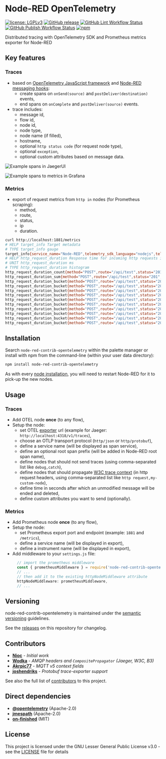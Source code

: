 # Node-RED OpenTelemetry

[![license: LGPLv3](https://img.shields.io/badge/license-LGPL--3.0--or--later-blue.svg)](https://www.gnu.org/licenses/lgpl-3.0)
[![GitHub release](https://img.shields.io/github/release/nioc/node-red-contrib-opentelemetry.svg)](https://github.com/nioc/node-red-contrib-opentelemetry/releases/latest)
[![GitHub Lint Workflow Status](https://img.shields.io/github/actions/workflow/status/nioc/node-red-contrib-opentelemetry/commit.yml?label=lint)](https://github.com/nioc/node-red-contrib-opentelemetry/actions/workflows/commit.yml)
[![GitHub Publish Workflow Status](https://img.shields.io/github/actions/workflow/status/nioc/node-red-contrib-opentelemetry/publish.yml?label=publish)](https://github.com/nioc/node-red-contrib-opentelemetry/actions/workflows/publish.yml)
[![npm](https://img.shields.io/npm/dt/node-red-contrib-opentelemetry)](https://www.npmjs.com/package/node-red-contrib-opentelemetry)

Distributed tracing with OpenTelemetry SDK and Prometheus metrics exporter for Node-RED

## Key features

### Traces

- based on [OpenTelemetry JavaScript framework](https://github.com/open-telemetry/opentelemetry-js) and [Node-RED messaging hooks](https://nodered.org/docs/api/hooks/messaging):
  - create spans on `onSend(source)` and `postDeliver(destination)` events,
  - end spans on `onComplete` and `postDeliver(source)` events.
- trace includes:
  - message id,
  - flow id,
  - node id,
  - node type,
  - node name (if filled),
  - hostname,
  - optional `http status code` (for request node type),
  - optional `exception`,
  - optional custom attributes based on message data.

![Example spans in JaegerUI](https://raw.githubusercontent.com/nioc/node-red-contrib-opentelemetry/master/docs/Screenshot_01.png "Example spans")

![Example spans to metrics in Grafana](https://raw.githubusercontent.com/nioc/node-red-contrib-opentelemetry/master/docs/Screenshot_02.png "Example spans to metrics")

### Metrics

- export of request metrics from `http in` nodes (for Prometheus scraping):
  - method,
  - route,
  - status,
  - ip
  - duration.

``` bash
curl http://localhost:1881/metrics
# HELP target_info Target metadata
# TYPE target_info gauge
target_info{service_name="Node-RED",telemetry_sdk_language="nodejs",telemetry_sdk_name="opentelemetry",telemetry_sdk_version="1.30.0"} 1
# HELP http_request_duration Response time for incoming http requests in milliseconds
# UNIT http_request_duration ms
# TYPE http_request_duration histogram
http_request_duration_count{method="POST",route="/api/test",status="201",ip="127.0.0.1"} 5
http_request_duration_sum{method="POST",route="/api/test",status="201",ip="127.0.0.1"} 620
http_request_duration_bucket{method="POST",route="/api/test",status="201",ip="127.0.0.1",le="0"} 0
http_request_duration_bucket{method="POST",route="/api/test",status="201",ip="127.0.0.1",le="25"} 0
http_request_duration_bucket{method="POST",route="/api/test",status="201",ip="127.0.0.1",le="50"} 4
http_request_duration_bucket{method="POST",route="/api/test",status="201",ip="127.0.0.1",le="75"} 4
http_request_duration_bucket{method="POST",route="/api/test",status="201",ip="127.0.0.1",le="100"} 4
http_request_duration_bucket{method="POST",route="/api/test",status="201",ip="127.0.0.1",le="250"} 4
http_request_duration_bucket{method="POST",route="/api/test",status="201",ip="127.0.0.1",le="500"} 4
http_request_duration_bucket{method="POST",route="/api/test",status="201",ip="127.0.0.1",le="1000"} 5
http_request_duration_bucket{method="POST",route="/api/test",status="201",ip="127.0.0.1",le="2000"} 5
http_request_duration_bucket{method="POST",route="/api/test",status="201",ip="127.0.0.1",le="+Inf"} 5
```

## Installation

Search `node-red-contrib-opentelemetry` within the palette manager or install with npm from the command-line (within your user data directory):
``` bash
npm install node-red-contrib-opentelemetry
```

As with every [node installation](https://nodered.org/docs/user-guide/runtime/adding-nodes), you will need to restart Node-RED for it to pick-up the new nodes.

## Usage

### Traces

- Add OTEL node **once** (to any flow),
- Setup the node:
  - set OTEL [exporter](https://opentelemetry.io/docs/instrumentation/js/exporters/) url (example for Jaeger: `http://localhost:4318/v1/traces`),
  - choose an OTLP transport protocol (`http/json` or `http/protobuf`),
  - define a service name (will be displayed as span service),
  - define an optional root span prefix (will be added in Node-RED root span name),
  - define nodes that should not send traces (using comma-separated list like `debug,catch`),
  - define nodes that should propagate [W3C trace context](https://www.w3.org/TR/trace-context/#design-overview) (in http request headers, using comma-separated list like `http request,my-custom-node`),
  - define time in seconds after which an unmodified message will be ended and deleted,
  - define custom attributes you want to send (optionally).

### Metrics

- Add Prometheus node **once** (to any flow),
- Setup the node:
  - set Prometheus export port and endpoint (example: `1881` and `/metrics`),
  - define a service name (will be displayed in export),
  - define a instrument name (will be displayed in export),
- Add middleware to your `settings.js` file:
  ``` js
    // import the prometheus middleware
    const { prometheusMiddleware } = require('node-red-contrib-opentelemetry/lib/prometheus-exporter.js')
    // ...
    // then add it to the existing httpNodeMiddleware attribute
    httpNodeMiddleware: prometheusMiddleware,
    // ...
  ```

## Versioning

node-red-contrib-opentelemetry is maintained under the [semantic versioning](https://semver.org/) guidelines.

See the [releases](https://github.com/nioc/node-red-contrib-opentelemetry/releases) on this repository for changelog.

## Contributors

- **[Nioc](https://github.com/nioc/)** - _Initial work_
- **[Wodka](https://github.com/wodka/)** - _AMQP headers and `CompositePropagator` (Jaeger, W3C, B3)_
- **[Akrpic77](https://github.com/akrpic77/)** - _MQTT v5 context fields_
- **[joshendriks](https://github.com/joshendriks/)** - _Protobuf trace-exporter support_

See also the full list of [contributors](https://github.com/nioc/node-red-contrib-opentelemetry/graphs/contributors) to this project.

## Direct dependencies

- **[@opentelemetry](https://github.com/open-telemetry/opentelemetry-js)** (Apache-2.0)
- **[jmespath](https://github.com/jmespath/jmespath.js)** (Apache-2.0)
- **[on-finished](https://github.com/jshttp/on-finished)** (MIT)

## License

This project is licensed under the GNU Lesser General Public License v3.0 - see the [LICENSE](LICENSE.md) file for details
